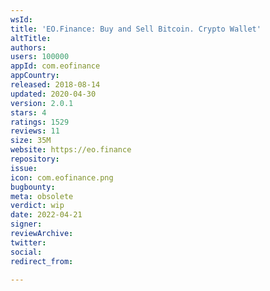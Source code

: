 ```yaml
---
wsId: 
title: 'EO.Finance: Buy and Sell Bitcoin. Crypto Wallet'
altTitle: 
authors: 
users: 100000
appId: com.eofinance
appCountry: 
released: 2018-08-14
updated: 2020-04-30
version: 2.0.1
stars: 4
ratings: 1529
reviews: 11
size: 35M
website: https://eo.finance
repository: 
issue: 
icon: com.eofinance.png
bugbounty: 
meta: obsolete
verdict: wip
date: 2022-04-21
signer: 
reviewArchive: 
twitter: 
social: 
redirect_from: 

---
```


